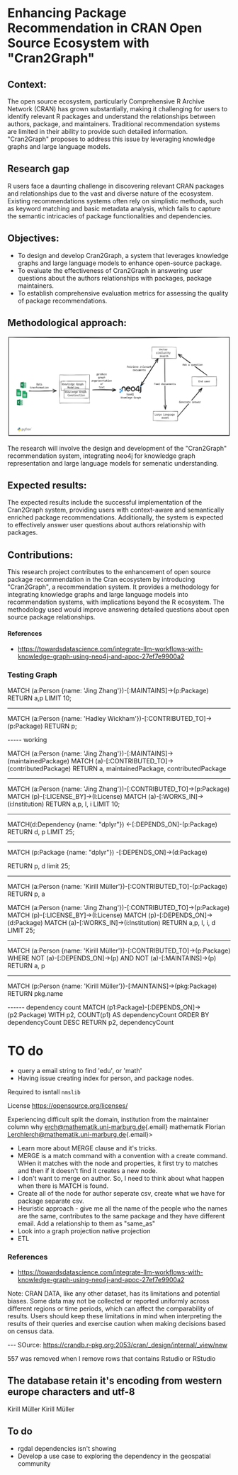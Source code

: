 # Enhancing Package Recommendation in CRAN Open Source Ecosystem with "Cran2Graph"

## Context:

The open source ecosystem, particularly Comprehensive R Archive Network (CRAN) has grown substantially, making it challenging for users to identify relevant R packages and understand the relationships between authors, package, and maintainers. Traditional recommendation systems are limited in their ability to provide such detailed information. "Cran2Graph" proposes to address this issue by leveraging knowledge graphs and large language models.

## Research gap

R users face a daunting challenge in discovering relevant CRAN packages and relationships due to the vast and diverse nature of the ecosystem. Existing recommendations systems often rely on simplistic methods, such as keyword matching and basic metadata analysis, which fails to capture the semantic intricacies of package functionalities and dependencies.

## Objectives:

- To design and develop Cran2Graph, a system that leverages knowledge graphs and large language models to enhance open-source package. 
- To evaluate the effectiveness of Cran2Graph in answering user questions about the authors relationships with packages, package maintainers. 
- To establish comprehensive evaluation metrics for assessing the quality of package recommendations.

## Methodological approach:

![Methodology](./img/methodology_cran.png)

The research will involve the design and development of the "Cran2Graph" recommendation system, integrating neo4j for knowledge graph representation and large language models for semenatic understanding.

## Expected results:

The expected results include the successful implementation of the Cran2Graph system, providing users with context-aware and semantically enriched package recommendations. Additionally, the system is expected to effectively answer user questions about authors relationship with packages.

## Contributions:

This research project contributes to the enhancement of open source package recommendation in the Cran ecosystem by introducing "Cran2Graph", a recommendation system. It provides a methodology for integrating knowledge graphs and large language models into recommendation systems, with implications beyond the R ecosystem. The methodology used would improve answering detailed questions about open source package relationships.

#### References
- https://towardsdatascience.com/integrate-llm-workflows-with-knowledge-graph-using-neo4j-and-apoc-27ef7e9900a2


### Testing Graph

MATCH (a:Person {name: 'Jing Zhang'})-[:MAINTAINS]->(p:Package)
RETURN a,p
LIMIT 10;

----

MATCH (a:Person {name: 'Hadley Wickham'})-[:CONTRIBUTED_TO]->(p:Package)
RETURN p;


----- working

MATCH (a:Person {name: 'Jing Zhang'})-[:MAINTAINS]->(maintainedPackage)
MATCH (a)-[:CONTRIBUTED_TO]->(contributedPackage)
RETURN a, maintainedPackage, contributedPackage


-----
MATCH (a:Person {name: 'Jing Zhang'})-[:CONTRIBUTED_TO]->(p:Package)
MATCH (p)-[:LICENSE_BY]->(l:License)
MATCH (a)-[:WORKS_IN]->(i:Institution)
RETURN a,p, l, i
LIMIT 10;

-----
MATCH(d:Dependency {name: "dplyr"}) <-[:DEPENDS_ON]-(p:Package)
RETURN d, p 
LIMIT 25;

-----
MATCH (p:Package {name: "dplyr"}) -[:DEPENDS_ON]->(d:Package)

RETURN p, d
limit 25;

---

MATCH (a:Person {name: 'Kirill Müller'})-[:CONTRIBUTED_TO]-(p:Package)
RETURN p, a

MATCH (a:Person {name: 'Jing Zhang'})-[:CONTRIBUTED_TO]->(p:Package)
MATCH (p)-[:LICENSE_BY]->(l:License)
MATCH (p)-[:DEPENDS_ON]->(d:Package)
MATCH (a)-[:WORKS_IN]->(i:Institution)
RETURN a,p, l, i, d
LIMIT 25;


-----

MATCH (a:Person {name: 'Kirill Müller'})-[:CONTRIBUTED_TO]->(p:Package)
WHERE NOT (a)-[:DEPENDS_ON]->(p) AND NOT (a)-[:MAINTAINS]->(p)
RETURN a, p

-------
MATCH (p:Person {name: 'Kirill Müller'})-[:MAINTAINS]->(pkg:Package)
RETURN pkg.name


------ dependency count
MATCH (p1:Package)-[:DEPENDS_ON]->(p2:Package)
WITH p2, COUNT(p1) AS dependencyCount
ORDER BY dependencyCount DESC
RETURN p2, dependencyCount


# TO do

- query a email string to find 'edu', or 'math'
- Having issue creating index for person, and package nodes.

Required to isntall `nmslib`

License <https://opensource.org/licenses/>

Experiencing difficult split the domain, institution from the maintainer column why [erch\@mathematik.uni-marburg.de](mailto:erch@mathematik.uni-marburg.de){.email} mathematik Florian [Lerchlerch\@mathematik.uni-marburg.de](mailto:Lerchlerch@mathematik.uni-marburg.de){.email}\>



- Learn more about MERGE clause and it's tricks.
- MERGE is a match command with  a convention with a create command. WHen it matches with the node and properties, it first try to matches and then if it doesn't find it creates a new node. 
- I don't want to merge on author. So, I need to think about what happen when there is MATCH is found. 
- Create all of the node for author seperate csv, create what we have for package separate csv. 
- Heuristic approach -  give me all the name of the people who the names are the same, contributes to the same package and they have different email. Add a relationship to them as "same_as" 
- Look into a graph projection native projection 
- ETL 


### References
- https://towardsdatascience.com/integrate-llm-workflows-with-knowledge-graph-using-neo4j-and-apoc-27ef7e9900a2


Note: CRAN DATA, like any other dataset, has its limitations and potential biases. Some data may not be collected or reported uniformly across different regions or time periods, which can affect the comparability of results. Users should keep these limitations in mind when interpreting the results of their queries and exercise caution when making decisions based on census data.


--- SOurce: https://crandb.r-pkg.org:2053/cran/_design/internal/_view/new 


557 was removed when I remove rows that contains Rstudio or RStudio


## The database retain it's encoding from western europe characters and utf-8

Kirill Müller
Kirill Müller


## To do
- rgdal dependencies isn't showing
- Develop a use case to exploring the dependency in the geospatial community
